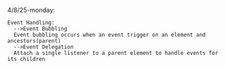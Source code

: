 4/8/25-monday:

    Event Handling:
      -->Event Bubbling
      Event bubbling occurs when an event trigger on an element and ancestors(parent)
      -->Event Delegation 
      Attach a single listener to a parent element to handle events for its children
